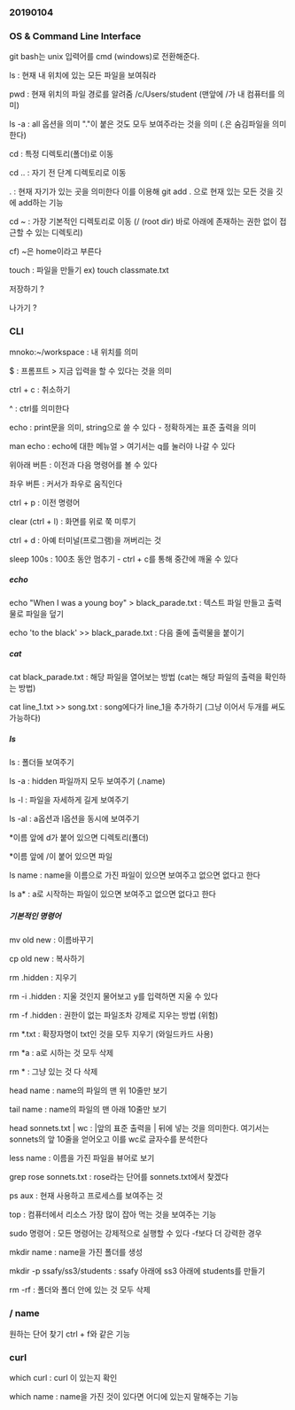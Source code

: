 ### 20190104

### OS & Command Line Interface

git bash는 unix 입력어를 cmd (windows)로 전환해준다.

ls : 현재 내 위치에 있는 모든 파일을 보여줘라

pwd : 현재 위치의 파일 경로를 알려줌 /c/Users/student (맨앞에 /가 내 컴퓨터를 의미)

ls -a : all 옵션을 의미 "."이 붙은 것도 모두 보여주라는 것을 의미 (.은 숨김파일을 의미한다)

cd : 특정 디렉토리(폴더)로 이동

cd .. : 자기 전 단계 디렉토리로 이동

. : 현재 자기가 있는 곳을 의미한다 이를 이용해 git add . 으로 현재 있는 모든 것을 깃에 add하는 기능

cd ~ : 가장 기본적인 디렉토리로 이동 (/ (root dir) 바로 아래에 존재하는 권한 없이 접근할 수 있는 디렉토리)

cf) ~은 home이라고 부른다

touch : 파일을 만들기 ex) touch classmate.txt

저장하기 ?

나가기 ?

### CLI

mnoko:~/workspace : 내 위치를 의미

$  :  프롬프트 > 지금 입력을 할 수 있다는 것을 의미

ctrl + c : 취소하기

^ :  ctrl를 의미한다

echo : print문을 의미, string으로 쓸 수 있다 - 정확하게는 표준 출력을 의미

man echo : echo에 대한 메뉴얼 > 여기서는 q를 눌러야 나갈 수 있다

위아래 버튼 : 이전과 다음 명령어를 볼 수 있다

좌우 버튼 : 커서가 좌우로 움직인다

ctrl + p : 이전 명령어

clear (ctrl + l) : 화면를 위로 쭉 미루기

 ctrl + d : 아예 터미널(프로그램)을 꺼버리는 것

sleep 100s : 100초 동안 멈추기 - ctrl + c를 통해 중간에 깨울 수 있다

##### echo

echo "When I was a young boy" > black_parade.txt : 텍스트 파일 만들고 출력물로 파일을 덮기

echo 'to the black' >> black_parade.txt  : 다음 줄에 출력물을 붙이기

##### cat

cat black_parade.txt : 해당 파일을 열어보는 방법 (cat는 해당 파일의 출력을 확인하는 방법)

cat line_1.txt >> song.txt : song에다가 line_1을 추가하기 (그냥 이어서 두개를 써도 가능하다)

##### ls

ls : 폴더들 보여주기

ls -a : hidden 파일까지 모두 보여주기 (.name)

ls -l : 파일을 자세하게 길게 보여주기

ls -al : a옵션과 l옵션을 동시에 보여주기

*이름 앞에 d가 붙어 있으면 디렉토리(폴더)

*이름 앞에 /이 붙어 있으면 파일

ls name : name을 이름으로 가진 파일이 있으면 보여주고 없으면 없다고 한다

ls a* : a로 시작하는 파일이 있으면 보여주고 없으면 없다고 한다

##### 기본적인 명령어

mv old new : 이름바꾸기

cp old new : 복사하기

rm .hidden : 지우기

rm -i .hidden : 지울 것인지 물어보고 y를 입력하면 지울 수 있다

rm -f .hidden : 권한이 없는 파일조차 강제로 지우는 방법 (위험)

rm *.txt : 확장자명이 txt인 것을 모두 지우기 (와일드카드 사용)

rm *a : a로 시하는 것 모두 삭제

rm * : 그냥 있는 것 다 삭제

head name : name의 파일의 맨 위 10줄만 보기

tail name : name의 파일의 맨 아래 10줄만 보기

head sonnets.txt | wc  : |앞의 표준 출력을 | 뒤에 넣는 것을 의미한다. 여기서는 sonnets의 앞 10줄을 얻어오고 이를 wc로 글자수를 분석한다

less name : 이름을 가진 파일을 뷰어로 보기

grep rose sonnets.txt : rose라는 단어를 sonnets.txt에서 찾겠다

ps aux : 현재 사용하고 프로세스를 보여주는 것

top : 컴퓨터에서 리소스 가장 많이 잡아 먹는 것을 보여주는 기능

sudo 명령어 : 모든 명령어는 강제적으로 실행할 수 있다 -f보다 더 강력한 경우

mkdir name : name을 가진 폴더를 생성

mkdir -p ssafy/ss3/students : ssafy 아래에 ss3 아래에 students를 만들기

rm -rf : 폴더와 폴더 안에 있는 것 모두 삭제



### / name

원하는 단어 찾기 ctrl + f와 같은 기능

### curl

which curl : curl 이 있는지 확인

which name : name을 가진 것이 있다면 어디에 있는지 말해주는 기능

